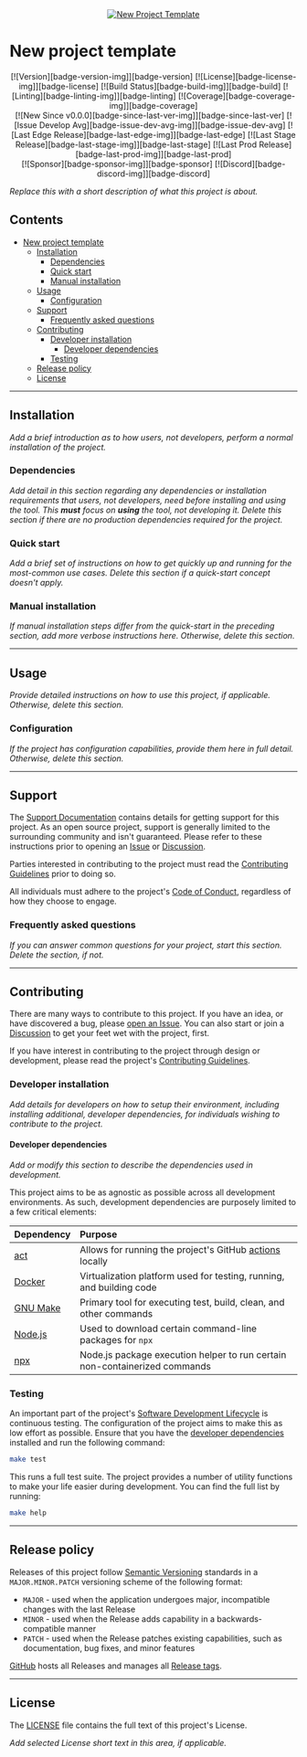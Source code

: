<!-- markdownlint-disable MD041 -->

<!-- !!! Follow the `_TEMPLATE_CHECKLIST.md` file as a guide to setup this repository prior to editing this file !!! -->

<!-- TEMPLATE TODO - Update or remove the hero image -->
<div align="center">
  <a href="https://github.com/andrewvaughan/template-core" target="blank" title="New Project Template">
    <!-- markdown-link-check-disable-next-line -->
    <img src="https://example.com/path/to/banner-1896x498.png" alt="New Project Template" min-height="200px" />
  </a>
</div>

# New project template

<!-- TEMPLATE TODO - Update the URLs for these badges, below, to the appropriate state of the project -->

<div align="center">
[![Version][badge-version-img]][badge-version]
[![License][badge-license-img]][badge-license]
[![Build Status][badge-build-img]][badge-build]
[![Linting][badge-linting-img]][badge-linting]
[![Coverage][badge-coverage-img]][badge-coverage]
<br/>
[![New Since v0.0.0][badge-since-last-ver-img]][badge-since-last-ver]
[![Issue Develop Avg][badge-issue-dev-avg-img]][badge-issue-dev-avg]
[![Last Edge Release][badge-last-edge-img]][badge-last-edge]
[![Last Stage Release][badge-last-stage-img]][badge-last-stage]
[![Last Prod Release][badge-last-prod-img]][badge-last-prod]
<br/>
[![Sponsor][badge-sponsor-img]][badge-sponsor]
[![Discord][badge-discord-img]][badge-discord]
</div>

<!-- TEMPLATE TODO -->

_Replace this with a short description of what this project is about._

<!-- prettier-ignore-start -->
<!-- omit from toc -->
## Contents

- [New project template](#new-project-template)
  - [Installation](#installation)
    - [Dependencies](#dependencies)
    - [Quick start](#quick-start)
    - [Manual installation](#manual-installation)
  - [Usage](#usage)
    - [Configuration](#configuration)
  - [Support](#support)
    - [Frequently asked questions](#frequently-asked-questions)
  - [Contributing](#contributing)
    - [Developer installation](#developer-installation)
      - [Developer dependencies](#developer-dependencies)
    - [Testing](#testing)
  - [Release policy](#release-policy)
  - [License](#license)

---
<!-- prettier-ignore-end -->

## Installation

<!-- TEMPLATE TODO -->

_Add a brief introduction as to how users, not developers, perform a normal installation of the project._

### Dependencies

<!-- TEMPLATE TODO -->

_Add detail in this section regarding any dependencies or installation requirements that users, not developers, need
before installing and using the tool. This **must** focus on **using** the tool, not developing it. Delete this section
if there are no production dependencies required for the project._

### Quick start

<!-- TEMPLATE TODO -->

_Add a brief set of instructions on how to get quickly up and running for the most-common use cases. Delete this section
if a quick-start concept doesn't apply._

### Manual installation

<!-- TEMPLATE TODO -->

_If manual installation steps differ from the quick-start in the preceding section, add more verbose instructions here.
Otherwise, delete this section._

---

## Usage

<!-- TEMPLATE TODO -->

_Provide detailed instructions on how to use this project, if applicable. Otherwise, delete this section._

### Configuration

<!-- TEMPLATE TODO -->

_If the project has configuration capabilities, provide them here in full detail. Otherwise, delete this section._

---

## Support

The [Support Documentation][support] contains details for getting support for this project. As an open source project,
support is generally limited to the surrounding community and isn't guaranteed. Please refer to these instructions prior
to opening an [Issue][issues] or [Discussion][discussions].

Parties interested in contributing to the project must read the [Contributing Guidelines][contributing] prior to doing
so.

All individuals must adhere to the project's [Code of Conduct][code-of-conduct], regardless of how they choose to
engage.

### Frequently asked questions

<!-- TEMPLATE TODO -->

_If you can answer common questions for your project, start this section. Delete the section, if not._

---

## Contributing

There are many ways to contribute to this project. If you have an idea, or have discovered a bug, please
[open an Issue][new-issue]. You can also start or join a [Discussion][discussions] to get your feet wet with the
project, first.

If you have interest in contributing to the project through design or development, please read the project's
[Contributing Guidelines][contributing].

### Developer installation

<!-- TEMPLATE TODO -->

_Add details for developers on how to setup their environment, including installing additional, developer dependencies,
for individuals wishing to contribute to the project._

#### Developer dependencies

<!-- TEMPLATE TODO -->

_Add or modify this section to describe the dependencies used in development._

This project aims to be as agnostic as possible across all development environments. As such, development dependencies
are purposely limited to a few critical elements:

| Dependency             | Purpose                                                                    |
|:-----------------------|:---------------------------------------------------------------------------|
| [act][inst-act]        | Allows for running the project's GitHub [actions][actions] locally         |
| [Docker][inst-docker]  | Virtualization platform used for testing, running, and building code       |
| [GNU Make][inst-make]  | Primary tool for executing test, build, clean, and other commands          |
| [Node.js][inst-nodejs] | Used to download certain command-line packages for `npx`                   |
| [npx][inst-npx]        | Node.js package execution helper to run certain non-containerized commands |

### Testing

An important part of the project's [Software Development Lifecycle][sdlc] is continuous testing. The configuration of
the project aims to make this as low effort as possible. Ensure that you have the
[developer dependencies](#developer-dependencies) installed and run the following command:

```bash
make test
```

This runs a full test suite. The project provides a number of utility functions to make your life easier during
development. You can find the full list by running:

```bash
make help
```

---

## Release policy

Releases of this project follow [Semantic Versioning](http://semver.org/) standards in a `MAJOR.MINOR.PATCH` versioning
scheme of the following format:

- `MAJOR` - used when the application undergoes major, incompatible changes with the last Release
- `MINOR` - used when the Release adds capability in a backwards-compatible manner
- `PATCH` - used when the Release patches existing capabilities, such as documentation, bug fixes, and minor features

[GitHub][releases] hosts all Releases and manages all [Release tags][release-tags].

---

## License

The [LICENSE][license] file contains the full text of this project's License.

<!-- TEMPLATE TODO -->

_Add selected License short text in this area, if applicable._

<!-- Link Repository -->

<!-- editorconfig-checker-disable -->
<!-- vale off -->

[actions]: https://github.com/andrewvaughan/template-core/actions
[badge-version]: https://github.com/andrewvaughan/template-core/releases
[badge-version-img]: https://img.shields.io/github/v/release/andrewvaughan/template-core?sort=semver
[badge-discord-img]: https://img.shields.io/badge/Join_the_Discord-5865F2.svg?style=flat&logo=Discord&logoColor=white
[badge-discord]: https://discord.gg/6x6T3yMtvB
[badge-issue-dev-avg]: https://github.com/andrewvaughan/template-core/graphs/commit-activity/
[badge-issue-dev-avg-img]: https://img.shields.io/github/commit-activity/m/andrewvaughan/template-core/main?logo=github&label=issue%20solve%20avg
[badge-last-edge]: https://github.com/andrewvaughan/template-core/commits/main/
[badge-last-edge-img]: https://img.shields.io/github/last-commit/andrewvaughan/template-core/main?logo=github&label=last%20edge%20push
[badge-last-prod]: https://github.com/andrewvaughan/template-core/commits/production/
[badge-last-prod-img]: https://img.shields.io/github/last-commit/andrewvaughan/template-core/production?logo=github&label=last%20prod%20push
[badge-last-stage]: https://github.com/andrewvaughan/template-core/commits/staging/
[badge-last-stage-img]: https://img.shields.io/github/last-commit/andrewvaughan/template-core/staging?logo=github&label=last%20stage%20push
[badge-license]: LICENSE
[badge-license-img]: https://img.shields.io/badge/license-MIT-blue.svg?style=flat&logo=opensourceinitiative&logoColor=white
[badge-build]: https://github.com/andrewvaughan/template-core/actions
[badge-build-img]: https://img.shields.io/badge/build-N/A-rgb(200%2C200%2C200).svg?style=flat&logo=dependabot&logoColor=white
[badge-coverage]: https://github.com/andrewvaughan/template-core
[badge-coverage-img]: https://codecov.io/gh/andrewvaughan/template-core/branch/main/graph/badge.svg
[badge-linting]: https://github.com/andrewvaughan/template-core/actions/workflows/mega-linter.yml
[badge-linting-img]: https://github.com/andrewvaughan/template-core/actions/workflows/mega-linter.yml/badge.svg
[badge-since-last-ver]: https://img.shields.io/github/commits-since/andrewvaughan/template-core/0.0.0?logo=github&label=new%20since%20v0.0.0
[badge-since-last-ver-img]: https://github.com/andrewvaughan/template-core/commits/main/
[badge-sponsor]: https://andrewvaughan.github.io/sponsorships
[badge-sponsor-img]: https://img.shields.io/badge/sponsor%20me!-4AAAEA.svg?style=flat&logo=githubsponsors&logoColor=EA4AAA
[code-of-conduct]: .github/CODE_OF_CONDUCT.md
[contributing]: .github/CONTRIBUTING.md
[discussions]: https://github.com/andrewvaughan/template-core/discussions
[inst-act]: https://github.com/nektos/act
[inst-docker]: https://www.docker.com/get-started/
[inst-make]: https://www.gnu.org/software/make/
[inst-nodejs]: https://docs.npmjs.com/downloading-and-installing-node-js-and-npm
[inst-npx]: https://www.npmjs.com/package/npx#install
[issues]: https://github.com/andrewvaughan/template-core/issues
[license]: LICENSE
[new-issue]: https://github.com/andrewvaughan/template-core/issues/new
[releases]: https://github.com/andrewvaughan/template-core/releases
[release-tags]: https://github.com/andrewvaughan/template-core/tags
[sdlc]: .github/CONTRIBUTING.md#software-development-lifecycle
[support]: .github/SUPPORT.md

<!-- vale on -->
<!-- editorconfig-checker-enable -->
